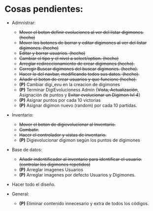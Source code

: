 # Cosas pendientes:

- Admnistrar:
    - ~~Mover el boton definir evoluciones al ver del listar digimones. (hecho)~~
    - ~~Mover los botones de borrar y editar digimones al ver del listar digimones. (hecho)~~
    - ~~Editar y borrar usuarios. (hecho)~~
    - ~~Cambiar el tipo y el nivel a select/option. (hecho)~~
    - ~~Arreglar redireccionamiento de crear digimones (hecho).~~
    - ~~Corregir Buscar digimones del buscar digimones. (hecho).~~
    - ~~Hacer lo del navbar, modificando todos sus datos. (hecho).~~
    - ~~Añadir el boton de crear usuarios y que funcione (hecho).~~
    - **(P)** Cambiar digi_evu en la creacion de digimones
    - **(P)** Terminar DigiEvolucioness Admin {~~Vista, Actualización~~, Asignación de puntos y ~~Evitar evolucionar un Digimon lvl 4~~}
    - **(P)** Asignar puntos por cada 10 victorias
    - **(P)** Asignar digimon nuevo (random) por cada 10 partidas. 

- Inventario:
    - ~~Mover el boton de digievolucionar al Inventario.~~
    - ~~Combatir.~~
    - ~~Hacer el controlador y vistas de inventario.~~
    - **(P)** Digievolucionar digimon según los puntos de digimones

- Base de datos:
    - ~~Añadir indentificador al inventario para identificar el usuario. (controlar los digimones repetidos)~~
    - **(P)** Arreglar imagenes Usuarios
    - **(P)** Arreglar imagenes por defecto Usuarios y Digimones.

- Hacer todo el diseño.

- General:
    - **(P)** Eliminar contenido innecesario y extra de todos los códigos.